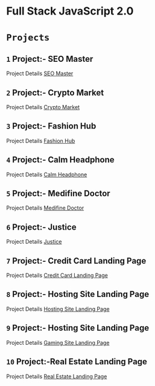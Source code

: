 # **Full Stack JavaScript 2.0**
 # **`Projects`**
## **`1`** Project:- SEO Master
Project Details [SEO Master](https://github.com/Ran-Veer/FSJS-2.0/tree/main/Project-1-SEO%20Master)
## **`2`** Project:- Crypto Market
Project Details [Crypto Market](https://github.com/Ran-Veer/FSJS-2.0/tree/main/Project-2-Crypto%20Market)
## **`3`** Project:- Fashion Hub
Project Details [Fashion Hub](https://github.com/Ran-Veer/FSJS-2.0/tree/main/Project-3-Fashion%20Hub)
## **`4`** Project:- Calm Headphone
Project Details [Calm Headphone](https://github.com/Ran-Veer/FSJS-2.0/tree/main/Project-4-Calm%20Headphone)
## **`5`** Project:- Medifine Doctor
Project Details [Medifine Doctor](https://github.com/Ran-Veer/FSJS-2.0/tree/main/Project-5-Medifine(Doctor))
## **`6`** Project:- Justice
Project Details [Justice](https://github.com/Ran-Veer/FSJS-2.0/tree/main/Project-6-Justice)
## **`7`** Project:- Credit Card Landing Page
Project Details [Credit Card Landing Page](https://github.com/Ran-Veer/FSJS-2.0/tree/main/Project-7-Credit%20Card%20Landing%20Page)
## **`8`** Project:- Hosting Site Landing Page
Project Details [Hosting Site Landing Page](https://github.com/Ran-Veer/FSJS-2.0/tree/main/Project-8-Hosting%20site%20Landing%20Page)
## **`9`** Project:- Hosting Site Landing Page
Project Details [Gaming Site Landing Page](https://github.com/Ran-Veer/FSJS-2.0/tree/main/Project-9-Gaming%20Landing%20Page)
## **`10`** Project:-Real Estate Landing Page
Project Details [Real Estate Landing Page](https://github.com/Ran-Veer/FSJS-2.0/tree/main/Project-10-Real%20Estate%20Landing%20Page)